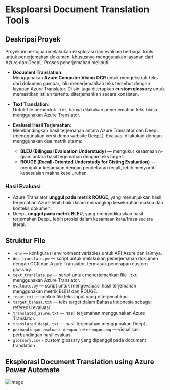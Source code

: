 # Eksploarsi Document Translation Tools
## Deskripsi Proyek

Proyek ini bertujuan melakukan eksplorasi dan evaluasi berbagai tools untuk penerjemahan dokumen, khususnya menggunakan layanan dari Azure dan DeepL. Proses penerjemahan meliputi:

- **Document Translation**:  
  Menggunakan **Azure Computer Vision OCR** untuk mengekstrak teks dari dokumen gambar, lalu menerjemahkan teks tersebut dengan layanan Azure Translator. Di sini juga diterapkan **custom glossary** untuk memastikan istilah tertentu diterjemahkan secara konsisten.

- **Text Translation**:  
  Untuk file berbentuk `.txt`, hanya dilakukan penerjemahan teks biasa menggunakan Azure Translator.

- **Evaluasi Hasil Terjemahan**:  
  Membandingkan hasil terjemahan antara Azure Translator dan DeepL (menggunakan versi demo website DeepL). Evaluasi dilakukan dengan menggunakan dua metrik utama:
  - **BLEU (Bilingual Evaluation Understudy)** — mengukur kesamaan n-gram antara hasil terjemahan dengan teks target.
  - **ROUGE (Recall-Oriented Understudy for Gisting Evaluation)** — mengukur kesamaan dengan pendekatan recall, lebih menyoroti kesesuaian makna keseluruhan.

### Hasil Evaluasi

- Azure Translator **unggul pada metrik ROUGE**, yang menunjukkan hasil terjemahan Azure lebih baik dalam menangkap keseluruhan makna dan konteks dokumen.
- DeepL **unggul pada metrik BLEU**, yang mengindikasikan hasil terjemahan DeepL lebih presisi dalam kesamaan kata/frasa secara literal.

## Struktur File

- `.env` — konfigurasi environment variables untuk API Azure dan lainnya.
- `doc_translate.py` — script untuk melakukan penerjemahan dokumen dengan OCR dan Azure Translator, termasuk penerapan custom glossary.
- `text_translate.py` — script untuk menerjemahkan file `.txt` menggunakan Azure Translator.
- `evaluate.py` — script untuk mengevaluasi hasil terjemahan menggunakan metrik BLEU dan ROUGE.
- `input.txt` — contoh file teks input yang diterjemahkan.
- `target_bahasa.txt` — teks target dalam Bahasa Indonesia sebagai referensi evaluasi.
- `translated_azure.txt` — hasil terjemahan menggunakan Azure Translator.
- `translated_deepL.txt` — hasil terjemahan menggunakan DeepL.
- `perbandingan_evaluasi_dengan_keterangan.png` — visualisasi perbandingan hasil evaluasi
- `glossary.csv` - custom glossary yang dipanggil pada document translation

## Eksplorasi Document Translation using Azure Power Automate
![image](https://github.com/user-attachments/assets/aa07d7b0-e126-4b7e-b62f-9f25c57b1ab8)
